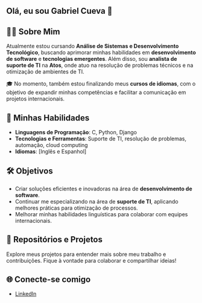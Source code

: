 
## Olá, eu sou Gabriel Cueva 👋

## 👨‍💻 Sobre Mim
Atualmente estou cursando **Análise de Sistemas e Desenvolvimento Tecnológico**, buscando aprimorar minhas habilidades em **desenvolvimento de software** e **tecnologias emergentes**. Além disso, sou **analista de suporte de TI** na **Atos**, onde atuo na resolução de problemas técnicos e na otimização de ambientes de TI.

🎓 No momento, também estou finalizando meus **cursos de idiomas**, com o objetivo de expandir minhas competências e facilitar a comunicação em projetos internacionais.

## 🚀 Minhas Habilidades
- **Linguagens de Programação**: C, Python, Django
- **Tecnologias e Ferramentas**: Suporte de TI, resolução de problemas, automação, cloud computing
- **Idiomas**: [Inglês e Espanhol]
  
## 🛠️ Objetivos
- Criar soluções eficientes e inovadoras na área de **desenvolvimento de software**.
- Continuar me especializando na área de **suporte de TI**, aplicando melhores práticas para otimização de processos.
- Melhorar minhas habilidades linguísticas para colaborar com equipes internacionais.

## 📂 Repositórios e Projetos
Explore meus projetos para entender mais sobre meu trabalho e contribuições. Fique à vontade para colaborar e compartilhar ideias!

## 🌐 Conecte-se comigo
- [LinkedIn]([Seu-Link-Linkedin](https://www.linkedin.com/in/gabrieljuancueva/))



 
